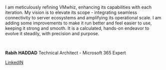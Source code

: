 I am meticulously refining VMwhiz, enhancing its capabilities with each iteration.
My vision is to elevate its scope - integrating seamless connectivity to server ecosystems and amplifying its operational scale.
I am adding some improvements to make it run better and feel easier to use, keeping it strong and smooth.
It is a calculated, hands-on endeavor to evolve it steadily, with precision and purpose.



</br>

**Rabih HADDAD**
Technical Architect - Microsoft 365 Expert

</small>[LinkedIN](https://www.linkedin.com/in/rabih-haddad-4824b22a/?msgControlName=view_message_button&msgConversationId=2-NDcxM2YzOTEtNTFjNy00NDE3LTk0ZTgtYjNkODBiZTg3YTIxXzAxMg%3D%3D&msgOverlay=true)</small>
#



